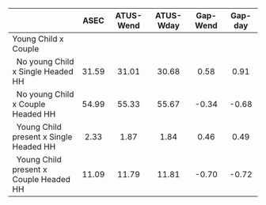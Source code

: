 
|                      |         ASEC |    ATUS-Wend |    ATUS-Wday |     Gap-Wend |      Gap-day |
| -------------------- | :----------: | :----------: | :----------: | :----------: | :----------: |
| Young Child x Couple |              |              |              |              |              |
| &nbsp;&nbsp;No young Child x Single Headed HH |        31.59 |        31.01 |        30.68 |         0.58 |         0.91 |
| &nbsp;&nbsp;No young Child x Couple Headed HH |        54.99 |        55.33 |        55.67 |        -0.34 |        -0.68 |
| &nbsp;&nbsp;Young Child present x Single Headed HH |         2.33 |         1.87 |         1.84 |         0.46 |         0.49 |
| &nbsp;&nbsp;Young Child present x Couple Headed HH |        11.09 |        11.79 |        11.81 |        -0.70 |        -0.72 |

